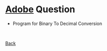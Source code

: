 # [Adobe](https://github.com/twowaits/SDE-Interview-Questions/tree/master/Adobe) Question
- Program for Binary To Decimal Conversion

<br />

[Back](../../../../)